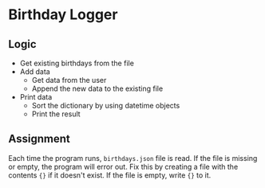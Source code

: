 # Birthday Logger

## Logic

- Get existing birthdays from the file
- Add data
  - Get data from the user
  - Append the new data to the existing file
- Print data
  - Sort the dictionary by using datetime objects
  - Print the result

## Assignment

Each time the program runs, `birthdays.json` file is read. If the file is
missing or empty, the program will error out. Fix this by creating a file with
the contents `{}` if it doesn't exist. If the file is empty, write `{}` to it.
